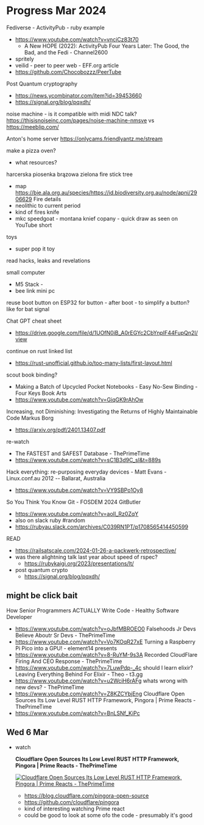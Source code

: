 # Progress Mar 2024

Fediverse - ActivityPub - ruby example
  - https://www.youtube.com/watch?v=vnciCz83t70
    - A New HOPE (2022): ActivityPub Four Years Later: The Good, the Bad, and
      the Fedi - Channel2600
  - spritely
  - veilid - peer to peer web - EFF.org article
  - https://github.com/Chocobozzz/PeerTube

Post Quantum cryptography
  - https://news.ycombinator.com/item?id=39453660
  - https://signal.org/blog/pqxdh/

noise machine - is it compatible with midi NDC talk?
  https://thisisnoiseinc.com/pages/noise-machine-nmsve
  vs https://meeblip.com/


Anton's home server
  https://onlycams.friendlyantz.me/stream

make a pizza oven?
  - what resources?

harcerska piosenka brązowa zielona
fire stick tree
  - map https://bie.ala.org.au/species/https://id.biodiversity.org.au/node/apni/2906629
Fire details
  - neolithic to current period
  - kind of fires
knife
  - mkc speedgoat - montana knief copany - quick draw as seen on YouTube short

toys
  - super pop it toy

read hacks, leaks and revelations

small computer
  - M5 Stack - 
  - bee link mini pc

reuse boot button on ESP32 for button - after boot
    - to simplify a button? like for bat signal

Chat GPT cheat sheet
  - https://drive.google.com/file/d/1UOfN0iB_A0rEGYc2CbYnpIF44FupQn2I/view

continue on rust linked list
  - https://rust-unofficial.github.io/too-many-lists/first-layout.html

scout book binding?
  - Making a Batch of Upcycled Pocket Notebooks - Easy No-Sew Binding - Four
    Keys Book Arts
  - https://www.youtube.com/watch?v=GiqGK9rAhOw

Increasing, not Diminishing: Investigating the Returns of Highly Maintainable
Code Markus Borg
  - https://arxiv.org/pdf/2401.13407.pdf

re-watch 
  - The FASTEST and SAFEST Database - ThePrimeTime
  - https://www.youtube.com/watch?v=sC1B3d9C_sI&t=889s

Hack everything: re-purposing everyday devices - Matt Evans - Linux.conf.au
2012 -- Ballarat, Australia
  - https://www.youtube.com/watch?v=VY9SBPo1Oy8


So You Think You Know Git - FOSDEM 2024 GitButler
  - https://www.youtube.com/watch?v=aolI_Rz0ZqY
  - also on slack ruby #random
  - https://rubyau.slack.com/archives/C039RN1PT/p1708565414450599

READ
- https://railsatscale.com/2024-01-26-a-packwerk-retrospective/
- was there alightning talk last year about speed of rspec?
  - https://rubykaigi.org/2023/presentations/lt/
- post quantum crypto
  - https://signal.org/blog/pqxdh/

## might be click bait

How Senior Programmers ACTUALLY Write Code - Healthy Software Developer
  - https://www.youtube.com/watch?v=oJbfMBROEO0
Falsehoods Jr Devs Believe Aboutr Sr Devs - ThePrimeTime
  - https://www.youtube.com/watch?v=Vo7KOqR27xE
Turning a Raspberry Pi Pico into a GPU! - element14 presents
  - https://www.youtube.com/watch?v=8-RuYM-9s3A
Recorded CloudFlare Firing And CEO Response - ThePrimeTime
  - https://www.youtube.com/watch?v=7LuwPdp-_4c
should I learn elixir?
  Leaving Everything Behind For Elixir - Theo - t3․gg
  - https://www.youtube.com/watch?v=u2WciH6rAFg
whats wrong with new devs? - ThePrimeTime
  - https://www.youtube.com/watch?v=Z8KZCYbjEng
Cloudflare Open Sources Its Low Level RUST HTTP Framework, Pingora | Prime Reacts - ThePrimeTime
  - https://www.youtube.com/watch?v=BnLSNf_KiPc


## Wed 6 Mar

- watch

  **Cloudflare Open Sources Its Low Level RUST HTTP Framework, Pingora | Prime
  Reacts - ThePrimeTime**

  [![
    Cloudflare Open Sources Its Low Level RUST HTTP Framework, Pingora | Prime
    Reacts - ThePrimeTime
  ](
    http://img.youtube.com/vi/BnLSNf_KiPc/0.jpg
  )](https://youtu.be/BnLSNf_KiPc)

  - https://blog.cloudflare.com/pingora-open-source
  - https://github.com/cloudflare/pingora
  - kind of interesting watching Prime react
  - could be good to look at some ofo the code - presumably it's good

